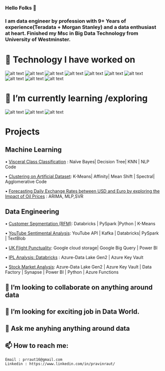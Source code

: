 ### Hello Folks 👋


### I am data engineer by profession with 9+ Years of experience(Teradata + Morgan Stanley) and a data enthusiast at heart. Finished my Msc in Big Data Technology from University of Westminster.

# 🔭 Technology I have worked on </font> 
 ![alt text](https://github.com/raut1606/raut1606/blob/Master/Spark.svg)
![alt text](https://github.com/raut1606/raut1606/blob/Master/Azure.png)
![alt text](https://github.com/raut1606/raut1606/blob/Master/Databricks.png)
![alt text](https://github.com/raut1606/raut1606/blob/Master/Python.png)
![alt text](https://github.com/raut1606/raut1606/blob/Master/Informatica.jpg)
![alt text](https://github.com/raut1606/raut1606/blob/Master/SqlServer.png)
![alt text](https://github.com/raut1606/raut1606/blob/Master/Teradata.png)
![alt text](https://github.com/raut1606/raut1606/blob/Master/PowerBI.png)
![alt text](https://github.com/raut1606/raut1606/blob/Master/Kafka.png)
![alt text](https://github.com/raut1606/raut1606/blob/Master/GoogleCLoud.png)
# 🌱 I’m currently learning /exploring
![alt text](https://github.com/raut1606/raut1606/blob/Master/Airflow.png)
![alt text](https://github.com/raut1606/raut1606/blob/Master/AWS.svg)
![alt text](https://github.com/raut1606/raut1606/blob/Master/Snowflake.png)

# Projects 
## Machine Learning
•   [Visceral Class Classification](https://github.com/pravin-raut/MachineLearning/blob/Master/Classification/VisceralFatClassification.ipynb) : Naïve Bayes| Decision Tree| KNN | NLP Code 

•   [Clustering on Artificial Dataset](https://github.com/pravin-raut/MachineLearning/blob/Master/Clustering/Clustering_Analayis.ipynb): K-Means| Affinity| Mean Shift | Spectral| Agglomerative Code

•   [Forecasting Daily Exchange Rates between USD and Euro by exploring the Impact of Oil Prices](https://github.com/pravin-raut/TimeSeries_USD-EUR_WithOilImpact/tree/Master#readme) : ARIMA, MLP,SVR  


## Data Engineering 
•   [Customer Segmentation (RFM)](https://github.com/pravin-raut/RFM_Customer_Segmenation#readme): Databricks | PySpark |Python | K-Means 

•   [YouTube Sentimental Analysis](https://github.com/pravin-raut/YoutubeSentimentalAnalysis#readme): YouTube API | Kafka | Databricks| PySpark | TextBlob 

•   [UK Flight Punctuality](https://github.com/pravin-raut/UK_Flight_Punctuality#readme): Google cloud storage| Google Big Query | Power BI 

•   [IPL Analysis: Databricks](https://github.com/pravin-raut/IPLAnalysisDatabricks/tree/develop#readme) : Azure-Data Lake Gen2 | Azure Key Vault 

•   [Stock Market Analysis](https://github.com/pravin-raut/AzureStockMarketAnalysis/blob/Master/README.md): Azure-Data Lake Gen2 | Azure Key Vault | Data Factory | Synapse | Power BI | Python | Azure Functions 


## 👯 I’m looking to collaborate on anything around data
## 🤔 I’m looking for exciting job in Data World.
## 💬 Ask me anyhing anything around data 
## 📫 How to reach me: 
    Email : prraut16@gmail.com
    Linkedin : https://www.linkedin.com/in/pravinraut/

